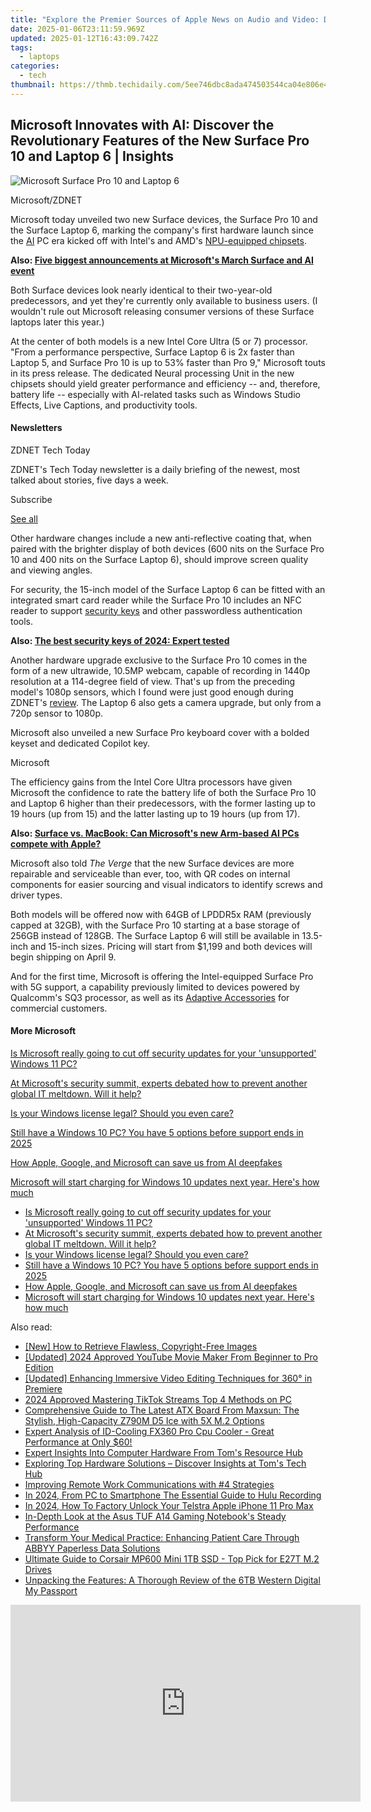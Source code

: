 ```yaml
---
title: "Explore the Premier Sources of Apple News on Audio and Video: Discover Our Picked Top 10 Podcasts & YouTubers for In-Depth Product Breakdowns | Curated Listings From ZDNet"
date: 2025-01-06T23:11:59.969Z
updated: 2025-01-12T16:43:09.742Z
tags:
  - laptops
categories:
  - tech
thumbnail: https://thmb.techidaily.com/5ee746dbc8ada474503544ca04e806e436db5d4104755754e528cce96e41f403.jpg
---
```


## Microsoft Innovates with AI: Discover the Revolutionary Features of the New Surface Pro 10 and Laptop 6 | Insights

![Microsoft Surface Pro 10 and Laptop 6](https://www.zdnet.com/a/img/resize/457940747cd2fd58f4bbfe8efcbc3e254f6c5f0f/2024/03/20/8aa5edf6-4e3e-4e8e-9e68-9f5ea32da6bc/microsoft-surface-pro-10-and-laptop-6.jpg?auto=webp&width=1280)

Microsoft/ZDNET

Microsoft today unveiled two new Surface devices, the Surface Pro 10 and the Surface Laptop 6, marking the company's first hardware launch since the [AI](https://www.zdnet.com/article/what-is-ai-heres-everything-you-need-to-know-about-artificial-intelligence/) PC era kicked off with Intel's and AMD's [NPU-equipped chipsets](https://www.zdnet.com/article/intel-spotlights-ai-in-new-core-ultra-5th-gen-xeon-chips/).

**Also: [Five biggest announcements at Microsoft's March Surface and AI event](https://www.zdnet.com/article/five-biggest-announcements-at-microsofts-march-surface-and-ai-event/)**

Both Surface devices look nearly identical to their two-year-old predecessors, and yet they're currently only available to business users. (I wouldn't rule out Microsoft releasing consumer versions of these Surface laptops later this year.) 

At the center of both models is a new Intel Core Ultra (5 or 7) processor. "From a performance perspective, Surface Laptop 6 is 2x faster than Laptop 5, and Surface Pro 10 is up to 53% faster than Pro 9," Microsoft touts in its press release. The dedicated Neural processing Unit in the new chipsets should yield greater performance and efficiency -- and, therefore, battery life -- especially with AI-related tasks such as Windows Studio Effects, Live Captions, and productivity tools.

#### Newsletters

ZDNET Tech Today

ZDNET's Tech Today newsletter is a daily briefing of the newest, most talked about stories, five days a week.

 Subscribe

[See all](https://www.zdnet.com/newsletters/)

Other hardware changes include a new anti-reflective coating that, when paired with the brighter display of both devices (600 nits on the Surface Pro 10 and 400 nits on the Surface Laptop 6), should improve screen quality and viewing angles.

For security, the 15-inch model of the Surface Laptop 6 can be fitted with an integrated smart card reader while the Surface Pro 10 includes an NFC reader to support [security keys](https://www.zdnet.com/article/best-security-key/) and other passwordless authentication tools.

**Also: [The best security keys of 2024: Expert tested](https://www.zdnet.com/article/best-security-key/)**

Another hardware upgrade exclusive to the Surface Pro 10 comes in the form of a new ultrawide, 10.5MP webcam, capable of recording in 1440p resolution at a 114-degree field of view. That's up from the preceding model's 1080p sensors, which I found were just good enough during ZDNET's [review](https://www.zdnet.com/article/microsoft-surface-pro-9-review/). The Laptop 6 also gets a camera upgrade, but only from a 720p sensor to 1080p.

Microsoft also unveiled a new Surface Pro keyboard cover with a bolded keyset and dedicated Copilot key.

Microsoft

The efficiency gains from the Intel Core Ultra processors have given Microsoft the confidence to rate the battery life of both the Surface Pro 10 and Laptop 6 higher than their predecessors, with the former lasting up to 19 hours (up from 15) and the latter lasting up to 19 hours (up from 17). 

**Also: [Surface vs. MacBook: Can Microsoft's new Arm-based AI PCs compete with Apple?](https://www.zdnet.com/article/surface-vs-macbook-can-microsofts-new-arm-based-ai-pcs-compete-with-apple/)**

Microsoft also told _The Verge_ that the new Surface devices are more repairable and serviceable than ever, too, with QR codes on internal components for easier sourcing and visual indicators to identify screws and driver types.

Both models will be offered now with 64GB of LPDDR5x RAM (previously capped at 32GB), with the Surface Pro 10 starting at a base storage of 256GB instead of 128GB. The Surface Laptop 6 will still be available in 13.5-inch and 15-inch sizes. Pricing will start from $1,199 and both devices will begin shipping on April 9.

And for the first time, Microsoft is offering the Intel-equipped Surface Pro with 5G support, a capability previously limited to devices powered by Qualcomm's SQ3 processor, as well as its [Adaptive Accessories](https://www.zdnet.com/article/microsofts-most-underrated-surface-accessories-are-coming-to-business-users/) for commercial customers.

#### More Microsoft

[Is Microsoft really going to cut off security updates for your 'unsupported' Windows 11 PC?](https://www.zdnet.com/article/is-microsoft-really-going-to-cut-off-security-updates-for-my-unsupported-windows-11-pc/ "Is Microsoft really going to cut off security updates for your 'unsupported' Windows 11 PC?")

[At Microsoft's security summit, experts debated how to prevent another global IT meltdown. Will it help?](https://www.zdnet.com/article/at-microsofts-security-summit-experts-debated-how-to-prevent-another-global-it-meltdown-will-it-help/ "At Microsoft's security summit, experts debated how to prevent another global IT meltdown. Will it help?")

[Is your Windows license legal? Should you even care?](https://www.zdnet.com/article/is-your-windows-license-legal-should-you-even-care/ "Is your Windows license legal? Should you even care?")

[Still have a Windows 10 PC? You have 5 options before support ends in 2025](https://www.zdnet.com/article/have-a-windows-10-pc-that-cant-be-upgraded-you-have-5-options-before-support-ends-next-year/ "Still have a Windows 10 PC? You have 5 options before support ends in 2025")

[How Apple, Google, and Microsoft can save us from AI deepfakes](https://www.zdnet.com/article/how-apple-google-and-microsoft-can-save-us-from-ai-deepfakes/ "How Apple, Google, and Microsoft can save us from AI deepfakes")

[Microsoft will start charging for Windows 10 updates next year. Here's how much](https://www.zdnet.com/article/microsoft-to-start-charging-for-windows-10-updates-next-year-heres-how-much/ "Microsoft will start charging for Windows 10 updates next year. Here's how much")

* [Is Microsoft really going to cut off security updates for your 'unsupported' Windows 11 PC?](https://www.zdnet.com/article/is-microsoft-really-going-to-cut-off-security-updates-for-my-unsupported-windows-11-pc/ "Is Microsoft really going to cut off security updates for your 'unsupported' Windows 11 PC?")
* [At Microsoft's security summit, experts debated how to prevent another global IT meltdown. Will it help?](https://www.zdnet.com/article/at-microsofts-security-summit-experts-debated-how-to-prevent-another-global-it-meltdown-will-it-help/ "At Microsoft's security summit, experts debated how to prevent another global IT meltdown. Will it help?")
* [Is your Windows license legal? Should you even care?](https://www.zdnet.com/article/is-your-windows-license-legal-should-you-even-care/ "Is your Windows license legal? Should you even care?")
* [Still have a Windows 10 PC? You have 5 options before support ends in 2025](https://www.zdnet.com/article/have-a-windows-10-pc-that-cant-be-upgraded-you-have-5-options-before-support-ends-next-year/ "Still have a Windows 10 PC? You have 5 options before support ends in 2025")
* [How Apple, Google, and Microsoft can save us from AI deepfakes](https://www.zdnet.com/article/how-apple-google-and-microsoft-can-save-us-from-ai-deepfakes/ "How Apple, Google, and Microsoft can save us from AI deepfakes")
* [Microsoft will start charging for Windows 10 updates next year. Here's how much](https://www.zdnet.com/article/microsoft-to-start-charging-for-windows-10-updates-next-year-heres-how-much/ "Microsoft will start charging for Windows 10 updates next year. Here's how much")

<ins class="adsbygoogle"
     style="display:block"
     data-ad-format="autorelaxed"
     data-ad-client="ca-pub-7571918770474297"
     data-ad-slot="1223367746"></ins>

<ins class="adsbygoogle"
     style="display:block"
     data-ad-client="ca-pub-7571918770474297"
     data-ad-slot="8358498916"
     data-ad-format="auto"
     data-full-width-responsive="true"></ins>

<span class="atpl-alsoreadstyle">Also read:</span>
<div><ul>
<li><a href="https://fox-friendly.techidaily.com/new-how-to-retrieve-flawless-copyright-free-images/"><u>[New] How to Retrieve Flawless, Copyright-Free Images</u></a></li>
<li><a href="https://youtube-zero.techidaily.com/ed-2024-approved-youtube-movie-maker-from-beginner-to-pro-edition/"><u>[Updated] 2024 Approved YouTube Movie Maker From Beginner to Pro Edition</u></a></li>
<li><a href="https://fox-direct.techidaily.com/updated-enhancing-immersive-video-editing-techniques-for-360-in-premiere/"><u>[Updated] Enhancing Immersive Video Editing Techniques for 360° in Premiere</u></a></li>
<li><a href="https://tiktok-clips.techidaily.com/2024-approved-mastering-tiktok-streams-top-4-methods-on-pc/"><u>2024 Approved Mastering TikTok Streams Top 4 Methods on PC</u></a></li>
<li><a href="https://hardware-reviews.techidaily.com/comprehensive-guide-to-the-latest-atx-board-from-maxsun-the-stylish-high-capacity-z790m-d5-ice-with-5x-m2-options/"><u>Comprehensive Guide to The Latest ATX Board From Maxsun: The Stylish, High-Capacity Z790M D5 Ice with 5X M.2 Options</u></a></li>
<li><a href="https://hardware-reviews.techidaily.com/expert-analysis-of-id-cooling-fx360-pro-cpu-cooler-great-performance-at-only-60/"><u>Expert Analysis of ID-Cooling FX360 Pro Cpu Cooler - Great Performance at Only $60!</u></a></li>
<li><a href="https://hardware-reviews.techidaily.com/expert-insights-into-computer-hardware-from-toms-resource-hub/"><u>Expert Insights Into Computer Hardware From Tom's Resource Hub</u></a></li>
<li><a href="https://hardware-reviews.techidaily.com/exploring-top-hardware-solutions-discover-insights-at-toms-tech-hub/"><u>Exploring Top Hardware Solutions – Discover Insights at Tom's Tech Hub</u></a></li>
<li><a href="https://video-capture.techidaily.com/improving-remote-work-communications-with-4-strategies/"><u>Improving Remote Work Communications with #4 Strategies</u></a></li>
<li><a href="https://on-screen-recording.techidaily.com/in-2024-from-pc-to-smartphone-the-essential-guide-to-hulu-recording/"><u>In 2024, From PC to Smartphone The Essential Guide to Hulu Recording</u></a></li>
<li><a href="https://sim-unlock.techidaily.com/in-2024-how-to-factory-unlock-your-telstra-apple-iphone-11-pro-max-by-drfone-ios/"><u>In 2024, How To Factory Unlock Your Telstra Apple iPhone 11 Pro Max</u></a></li>
<li><a href="https://hardware-reviews.techidaily.com/in-depth-look-at-the-asus-tuf-a14-gaming-notebooks-steady-performance/"><u>In-Depth Look at the Asus TUF A14 Gaming Notebook's Steady Performance</u></a></li>
<li><a href="https://solve-hot.techidaily.com/transform-your-medical-practice-enhancing-patient-care-through-abbyy-paperless-data-solutions/"><u>Transform Your Medical Practice: Enhancing Patient Care Through ABBYY Paperless Data Solutions</u></a></li>
<li><a href="https://hardware-reviews.techidaily.com/ultimate-guide-to-corsair-mp600-mini-1tb-ssd-top-pick-for-e27t-m2-drives/"><u>Ultimate Guide to Corsair MP600 Mini 1TB SSD - Top Pick for E27T M.2 Drives</u></a></li>
<li><a href="https://hardware-reviews.techidaily.com/unpacking-the-features-a-thorough-review-of-the-6tb-western-digital-my-passport/"><u>Unpacking the Features: A Thorough Review of the 6TB Western Digital My Passport</u></a></li>
</ul></div>

<!-- affiliate ads begin -->
<iframe width="560" height="315" src="https://www.youtube.com/embed/f-yPCh24EsA?si=3z8FAd_lMZeAjug7" title="YouTube video player" frameborder="0" allow="accelerometer; autoplay; clipboard-write; encrypted-media; gyroscope; picture-in-picture; web-share" referrerpolicy="strict-origin-when-cross-origin" allowfullscreen></iframe>
<!-- affiliate ads end -->


